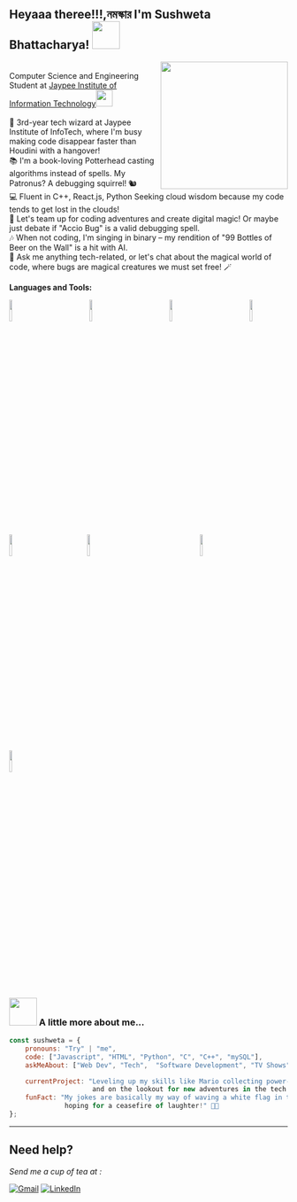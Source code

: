 <h2>Heyaaa theree!!!,নমস্কার  I'm Sushweta Bhattacharya! <img src="https://media.giphy.com/media/Cmr1OMJ2FN0B2/giphy.gif" width="50"></h2> 
<img align='right' src="https://media.giphy.com/media/nFLW7PNGgN3lI68rdv/giphy.gif" width="230"> 
<br/>
<div align = 'left'>
Computer Science and Engineering Student at <a href="https://www.jiit.ac.in/">Jaypee Institute of Information Technology</a><img src="https://media.giphy.com/media/fYSnHlufseco8Fh93Z/giphy.gif" width="30">
<br/>
<br/>
🚀 3rd-year tech wizard at Jaypee Institute of InfoTech, where I'm busy making code disappear faster than Houdini with a hangover!
<br/>
📚 I'm a book-loving Potterhead casting algorithms instead of spells. My Patronus? A debugging squirrel! 🐿️<br/>
💻 Fluent in C++, React.js, Python  Seeking cloud wisdom because my code tends to get lost in the clouds!<br/>
👥 Let's team up for coding adventures and create digital magic! Or maybe just debate if "Accio Bug" is a valid debugging spell.<br/>
🎶 When not coding, I'm singing in binary – my rendition of "99 Bottles of Beer on the Wall" is a hit with AI.<br/>
💬 Ask me anything tech-related, or let's chat about the magical world of code, where bugs are magical creatures we must set free! 🪄<br/>


**Languages and Tools:** 

<p>
  
  <code><img width="10%" src="https://www.vectorlogo.zone/logos/python/python-vertical.svg"></code>
&nbsp;&nbsp;&nbsp;&nbsp;&nbsp;&nbsp;&nbsp; &nbsp;&nbsp;&nbsp;&nbsp;&nbsp;&nbsp;&nbsp;&nbsp;&nbsp;&nbsp;&nbsp;&nbsp;&nbsp;&nbsp;
  <code><img width="10%" src="https://upload.wikimedia.org/wikipedia/commons/3/35/The_C_Programming_Language_logo.svg"></code>
  &nbsp;&nbsp;&nbsp;&nbsp;&nbsp;&nbsp;&nbsp; &nbsp;&nbsp;&nbsp;&nbsp;&nbsp;&nbsp;&nbsp;&nbsp;&nbsp;&nbsp;&nbsp;&nbsp;&nbsp;&nbsp;
  <code><img width="10%" src="https://www.vectorlogo.zone/logos/w3_html5/w3_html5-ar21.svg"></code>
  &nbsp;&nbsp;&nbsp;&nbsp;&nbsp;&nbsp;&nbsp; &nbsp;&nbsp;&nbsp;&nbsp;&nbsp;&nbsp;&nbsp;&nbsp;&nbsp;&nbsp;&nbsp;&nbsp;&nbsp;&nbsp;
  <code><img width="10%" src="https://www.vectorlogo.zone/logos/javascript/javascript-ar21.svg"></code>
  <br /><br /><br />
  <code><img width="10%" src="https://www.vectorlogo.zone/logos/mysql/mysql-ar21.svg"></code>&nbsp;&nbsp;&nbsp;&nbsp;&nbsp;&nbsp;&nbsp; &nbsp;&nbsp;&nbsp;&nbsp;&nbsp;&nbsp;&nbsp;&nbsp;&nbsp;&nbsp;&nbsp;&nbsp;&nbsp;&nbsp;
  <code><img width="10%" src="https://www.vectorlogo.zone/logos/w3_css/w3_css-official.svg"></code>&nbsp;&nbsp;&nbsp;&nbsp;&nbsp;&nbsp;&nbsp; &nbsp;&nbsp;&nbsp;&nbsp;&nbsp;&nbsp;&nbsp;&nbsp;&nbsp;&nbsp;&nbsp;&nbsp;&nbsp;&nbsp;
 &nbsp;&nbsp;&nbsp;&nbsp;&nbsp;&nbsp;&nbsp; &nbsp;&nbsp;&nbsp;&nbsp;&nbsp;&nbsp;&nbsp;
  <code><img width="10%" src="https://upload.wikimedia.org/wikipedia/commons/1/18/ISO_C%2B%2B_Logo.svg"></code>&nbsp;&nbsp;&nbsp;&nbsp;&nbsp;&nbsp;&nbsp; &nbsp;&nbsp;&nbsp;&nbsp;&nbsp;&nbsp;&nbsp;&nbsp;&nbsp;&nbsp;&nbsp;&nbsp;&nbsp;&nbsp;
  <code><img width="10%" src="https://www.vectorlogo.zone/logos/nodejs/nodejs-icon.svg"></code>
  <br /><br /><br />
</p>

### <img src="https://media.giphy.com/media/VgCDAzcKvsR6OM0uWg/giphy.gif" width="50"> A little more about me...  

```javascript
const sushweta = {
    pronouns: "Try" | "me",
    code: ["Javascript", "HTML", "Python", "C", "C++", "mySQL"],
    askMeAbout: ["Web Dev", "Tech",  "Software Development", "TV Shows", "Music", "Books", "Harry Potter"],

    currentProject: "Leveling up my skills like Mario collecting power-ups
                     and on the lookout for new adventures in the tech kingdom!" 🍄💻😄",
    funFact: "My jokes are basically my way of waving a white flag in the comedy battlefield,
              hoping for a ceasefire of laughter!" 🚩😂
};
```


---

## Need help?
<i>Send me a cup of tea at :</i><br/>

[![Gmail](https://img.shields.io/badge/%20-Send%20Mail-black?color=14171A&labelColor=ef5350&logo=gmail&logoColor=ffffff)](mailto:22103198@mail.jiit.ac.in?subject=From%20GitHub&body=Hi,%20there.%20Found%20you%20from%20GitHub.)
 [![LinkedIn](https://img.shields.io/badge/LinkedIn-connect-blue.svg?logo=linkedin&logoColor=white)](www.linkedin.com/in/sushweta-bhattacharya-8bb869273)

</p>
